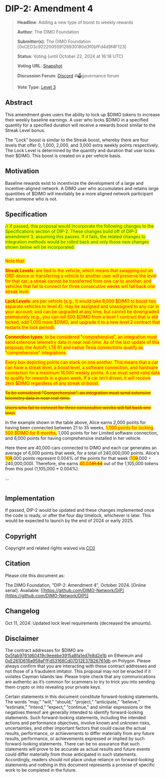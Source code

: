 # DIP-2: Amendment 4

> **Headline**: Adding a new type of boost to weekly rewards
>
> **Author**: The DIMO Foundation
>
> **Submitter(s)**: The DIMO Foundation \[0xCED3c922200559128930180d3f0bfFd4d9f4F123]
>
> **Status**: Voting (until October 22, 2024 at 16:18 UTC)
>
> **Voting URL**: [Snapshot](https://snapshot.org/#/dimo.eth/proposal/0x1eeeb8a6150af1bb29bcb5a89015d8f23a9337ae001095c9ff82173f574a11f0)
>
> **Discussion Forum**: [Discord](https://chat.dimo.zone) #🗳️governance forum
>
> **Vote Type**: [Level 3](https://docs.dimo.zone/governance/dip1#voting-protocol)

## Abstract

This amendment gives users the ability to lock up $DIMO tokens to increase their weekly baseline earnings. A user who locks $DIMO in a specified quantity for a specified duration will receive a rewards boost similar to the Streak Level bonus.

The "Lock" boost is similar to the Streak boost, whereby there are four levels that offer 0, 1,000, 2,000, and 3,000 extra weekly points respectively. The Lock Level is determined by the quantity and duration that user locks their $DIMO. This boost is created on a per vehicle basis.

## Motivation

Baseline rewards exist to incentivize the development of a large and incentive-aligned network. A DIMO user who accumulates and retains large quantities of $DIMO will inevitably be a more aligned network participant than someone who is not.&#x20;

## Specification

<mark style="color:green;">// If passed, this proposal would incorporate the following changes to the Specifications section of DIP-2. These changes build off of DIP-2 amendment 3, assuming this passes. If it fails, the related changes to integration methods would be rolled back and only those new changes shown below will be incorporated:</mark>

<figure><img src="../.gitbook/assets/Screenshot 2024-10-11 at 11.11.44 PM.png" alt=""><figcaption></figcaption></figure>

<mark style="color:red;">Note that:</mark>

<mark style="color:red;">**Streak Levels**</mark><mark style="color:red;">: are tied to the vehicle, which means that swapping out an OBD device or transferring a vehicle to another user will preserve the level for that car; a streak cannot be transferred from one car to another; and vehicles that fail to connect for three consecutive weeks will fall back one streak level.</mark>

<mark style="color:red;">**Lock Levels**</mark><mark style="color:red;">: are per vehicle (e.g., it would take 8,000 $DIMO to boost two separate vehicles to level 4); may be assigned and unassigned to any car in your account; and can be upgraded at any time, but cannot be downgraded prematurely (e.g., you can roll 500 $DIMO from a level 1 contract that is still locked, add 1,000 more $DIMO, and upgrade it to a new level 2 contract that restarts the lock period).</mark>

<mark style="color:red;">**Connection types**</mark><mark style="color:red;">: to be considered "comprehensive", an integration must send extensive telemetry data in near real-time. As of the last update of this proposal, the AutoPi, LTE R1 and native Tesla connections qualify as "comprehensive" integrations.</mark>

<mark style="color:red;">Every box depicting points can stack on one another. This means that a car can have a streak level, a boost level, a software connection, and hardware connection for a maximum 16,000 weekly points. A car must send valid data to qualify for rewards in a given week. If a car isn't driven, it will receive zero $DIMO regardless of any streak or boost.</mark>

~~<mark style="color:red;">To be considered "Comprehensive", an integration must send extensive telemetry data in near real-time.</mark>~~

~~<mark style="color:red;">Users who fail to connect for three consecutive weeks will fall back one level.</mark>~~

In the example shown in the table above, Alice earns 2,000 points for having been connected between 21 to 35 weeks, <mark style="color:red;">1,000 points for locking 500 $DIMO for 6 months,</mark> 1,000 points for her Limited software connection, and 6,000 points for having comprehensive installed in her vehicle.

Here there are 40,000 cars connected to DIMO and each car generates an average of 6,000 points that week, for a total of 240,000,000 points. Alice's <mark style="color:red;">10</mark>~~<mark style="color:red;">9</mark>~~,000 points represent 0.004% of the points for that week (<mark style="color:red;">10</mark>~~<mark style="color:red;">9</mark>~~,000 ÷ 240,000,000). Therefore, she earns <mark style="color:red;">46.04</mark>~~<mark style="color:red;">41.44</mark>~~ out of the 1,105,000 tokens from this pool (1,105,000 \* 0.004%).

...

<figure><img src="../.gitbook/assets/Screenshot 2024-09-30 at 5.58.38 PM.png" alt=""><figcaption></figcaption></figure>

## Implementation

If passed, DIP-2 would be updated and these changes implemented once the code is ready, or after the four day timelock, whichever is later. This would be expected to launch by the end of 2024 or early 2025.

## **Copyright**

Copyright and related rights waived via [CC0](https://creativecommons.org/publicdomain/zero/1.0)

## Citation

Please cite this document as:

The DIMO Foundation, "DIP-2: Amendment 4", October 2024. \[Online serial]. Available: \[[https://github.com/DIMO-Network/DIP](https://github.com/DIMO-Network/DIP)]

## Changelog

Oct 11, 2024: Updated lock level requirements (decreased the amounts).

## Disclaimer <a href="#disclaimer" id="disclaimer"></a>

The contract addresses for $DIMO are [0x5fab9761d60419c9eeebe3915a8fa1ed7e8d2e1b](https://etherscan.io/token/0x5fab9761d60419c9eeebe3915a8fa1ed7e8d2e1b) on Ethereum and [0xE261D618a959aFfFd53168Cd07D12E37B26761db](https://polygonscan.com/token/0xE261D618a959aFfFd53168Cd07D12E37B26761db) on Polygon. Please always confirm that you are interacting with these contract addresses and not those of a fraudulent imitator. This proposal may not be enacted if it violates Cayman Islands law. Please triple check that any communications are authentic as it’s common for scammers to try to trick you into sending them crypto or into revealing your private keys.

Certain statements in this document constitute forward-looking statements. The words “may,” “will,” “should,” “project,” “anticipate,” “believe,” “estimate,” “intend,” “expect,” “continue,” and similar expressions or the negatives thereof are generally intended to identify forward-looking statements. Such forward-looking statements, including the intended actions and performance objectives, involve known and unknown risks, uncertainties, and other important factors that could cause the actual results, performance, or achievements to differ materially from any future results, performance, or achievements expressed or implied by such forward-looking statements. There can be no assurance that such statements will prove to be accurate as actual results and future events could differ materially from those anticipated in such statements. Accordingly, readers should not place undue reliance on forward-looking statements and nothing in this document represents a promise of specific work to be completed in the future.
